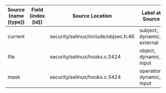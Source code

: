 | Source (name [type]) | Field (index [id]) | Source Location                      | Label at Source             |
|----------------------|--------------------|--------------------------------------|-----------------------------|
| current              |                    | security/selinux/include/objsec.h:46 | subject, dynamic, external  |
| file                 |                    | security/selinux/hooks.c:3424        | object, dynamic, input      |
| mask                 |                    | security/selinux/hooks.c:3424        | operation, dynamic, input   |
